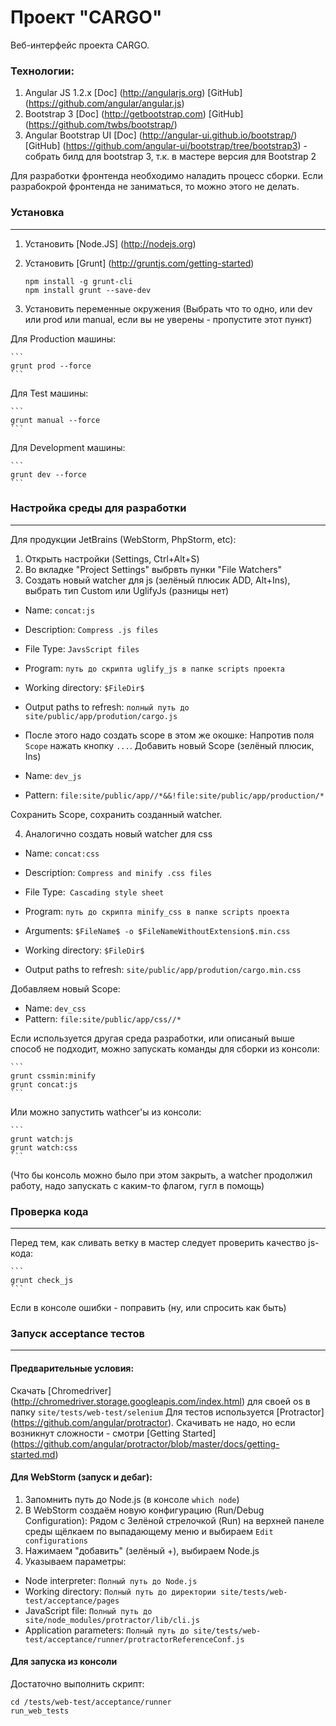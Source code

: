 Проект "CARGO"
==============

Веб-интерфейс проекта CARGO.

### Технологии:
1. Angular JS 1.2.x [Doc] (http://angularjs.org) [GitHub] (https://github.com/angular/angular.js)
2. Bootstrap 3 [Doc] (http://getbootstrap.com) [GitHub] (https://github.com/twbs/bootstrap/)
3. Angular Bootstrap UI [Doc] (http://angular-ui.github.io/bootstrap/) [GitHub] (https://github.com/angular-ui/bootstrap/tree/bootstrap3) - собрать билд для bootstrap 3, т.к. в мастере версия для Bootstrap 2

Для разработки фронтенда необходимо наладить процесс сборки.
Если разрабокрой фронтенда не заниматься, то можно этого не делать.

### Установка
---------

1. Установить [Node.JS] (http://nodejs.org)
2. Установить [Grunt] (http://gruntjs.com/getting-started)

    ```
    npm install -g grunt-cli
    npm install grunt --save-dev
    ```

3. Установить переменные окружения
(Выбрать что то одно, или dev или prod или manual, если вы не уверены - пропустите этот пункт)

Для Production машины:

    ```
    grunt prod --force
    ```

Для Test машины:

    ```
    grunt manual --force
    ```

Для Development машины:

    ```
    grunt dev --force
    ```

### Настройка среды для разработки
---------

Для продукции JetBrains (WebStorm, PhpStorm, etc):

1. Открыть настройки (Settings, Ctrl+Alt+S)
2. Во вкладке "Project Settings" выбрвть пунки "File Watchers"
3. Создать новый watcher для js (зелёный плюсик ADD, Alt+Ins), выбрать тип Custom или UglifyJs (разницы нет)

  * Name: `concat:js`
  * Description: `Compress .js files`

  * File Type: `JavsScript files`
  * Program: `путь до скрипта uglify_js в папке scripts проекта`
  * Working directory: `$FileDir$`
  * Output paths to refresh: `полный путь до site/public/app/prodution/cargo.js`

  * После этого надо создать scope в этом же окошке:
  Напротив поля `Scope` нажать кнопку `...`.  Добавить новый Scope (зелёный плюсик, Ins)
  * Name: `dev_js`
  * Pattern: `file:site/public/app//*&&!file:site/public/app/production/*`

  Сохранить Scope, сохранить созданный watcher.

4. Аналогично создать новый watcher для css

  * Name: `concat:css`
  * Description: `Compress and minify .css files`

  * File Type:` Cascading style sheet`
  * Program: `путь до скрипта minify_css в папке scripts проекта`
  * Arguments: `$FileName$ -o $FileNameWithoutExtension$.min.css`
  * Working directory: `$FileDir$`
  * Output paths to refresh: `site/public/app/prodution/cargo.min.css`

  Добавляем новый Scope:
  * Name: `dev_css`
  * Pattern: `file:site/public/app/css//*`

Если используется другая среда разработки, или описаный выше способ не подходит, можно запускать команды для сборки из консоли:

    ```
    grunt cssmin:minify
    grunt concat:js
    ```

Или можно запустить wathcer'ы из консоли:

    ```
    grunt watch:js
    grunt watch:css
    ```

(Что бы консоль можно было при этом закрыть, а watcher продолжил работу, надо запускать с каким-то флагом, гугл в помощь)

### Проверка кода
---------

Перед тем, как сливать ветку в мастер следует проверить качество js-кода:

    ```
    grunt check_js
    ```

Если в консоле ошибки - поправить (ну, или спросить как быть)

### Запуск acceptance тестов
---------

#### Предварительные условия:

 Скачать [Chromedriver] (http://chromedriver.storage.googleapis.com/index.html) для своей os в папку `site/tests/web-test/selenium`
 Для тестов используется [Protractor] (https://github.com/angular/protractor).
 Скачивать не надо, но если возникнут сложности - смотри [Getting Started] (https://github.com/angular/protractor/blob/master/docs/getting-started.md)

#### Для WebStorm (запуск и дебаг):

1. Запомнить путь до Node.js (в консоле `which node`)
2. В WebStorm создаём новую конфигурацию (Run/Debug Configuration):
Рядом с Зелёной стрелочкой (Run) на верхней панеле среды щёлкаем по выпадающему меню и выбираем `Edit configurations`
3. Нажимаем "добавить" (зелёный +), выбираем  Node.js
4. Указываем параметры:
  * Node interpreter: `Полный путь до Node.js`
  * Working directory: `Полный путь до директории site/tests/web-test/acceptance/pages`
  * JavaScript file: `Полный путь до site/node_modules/protractor/lib/cli.js`
  * Application parameters: `Полный путь до site/tests/web-test/acceptance/runner/protractorReferenceConf.js`

#### Для запуска из консоли

Достаточно выполнить скрипт:

   ```
   cd /tests/web-test/acceptance/runner
   run_web_tests
   ```

